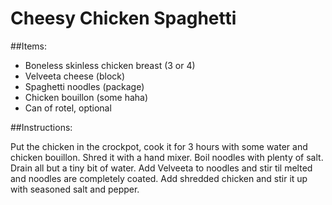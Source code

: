 # Cheesy Chicken Spaghetti

##Items:
- Boneless skinless chicken breast (3 or 4)
- Velveeta cheese (block)
- Spaghetti noodles (package)
- Chicken bouillon (some haha)
- Can of rotel, optional

##Instructions: 

Put the chicken in the crockpot, cook it for 3 hours with some water and chicken bouillon. Shred it with a hand mixer.
Boil noodles with plenty of salt.
Drain all but a tiny bit of water.
Add Velveeta to noodles and stir til melted and noodles are completely coated.
Add shredded chicken and stir it up with seasoned salt and pepper.
